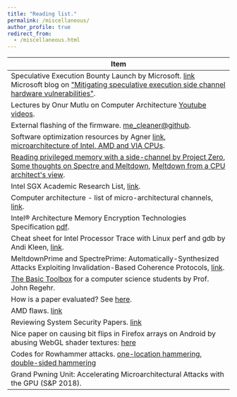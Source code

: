 ```yaml
---
title: "Reading list."
permalink: /miscellaneous/
author_profile: true
redirect_from: 
  - /miscellaneous.html
---
```

| Item                                                                 |
| ------------------------------------------------------------------ |
| Speculative Execution Bounty Launch by Microsoft. [link](https://blogs.technet.microsoft.com/msrc/2018/03/14/speculative-execution-bounty-launch/) Microsoft blog on ["Mitigating speculative execution side channel hardware vulnerabilities"](https://blogs.technet.microsoft.com/srd/2018/03/15/mitigating-speculative-execution-side-channel-hardware-vulnerabilities/). |
| Lectures by Onur Mutlu on Computer Architecture [Youtube videos](https://www.youtube.com/playlist?list=PL5Q2soXY2Zi9OhoVQBXYFIZywZXCPl4M_). | 
| External flashing of the firmware. [me_cleaner@github](https://github.com/corna/me_cleaner/wiki/External-flashing). | 
| Software optimization resources by Agner [link](http://agner.org/optimize/), [microarchitecture of Intel, AMD and VIA CPUs](http://agner.org/optimize/microarchitecture.pdf). | 
| [Reading privileged memory with a side-channel by Project Zero](https://googleprojectzero.blogspot.ca/2018/01/reading-privileged-memory-with-side.html), [Some thoughts on Spectre and Meltdown](http://www.daemonology.net/blog/2018-01-17-some-thoughts-on-spectre-and-meltdown.html), [Meltdown from a CPU architect's view](https://www.realworldtech.com/forum/?threadid=174129&curpostid=174159). | 
| Intel SGX Academic Research List, [link](https://software.intel.com/en-us/sgx/academic-research). | 
| Computer architecture - list of micro-architectural channels, [link](https://github.com/MattPD/cpplinks/blob/master/comparch.micro.channels.md). | 
| Intel® Architecture Memory Encryption Technologies Specification [pdf](https://software.intel.com/sites/default/files/managed/a5/16/Multi-Key-Total-Memory-Encryption-Spec.pdf). | 
| Cheat sheet for Intel Processor Trace with Linux perf and gdb by Andi Kleen, [link](http://halobates.de/blog/p/410).| 
| MeltdownPrime and SpectrePrime: Automatically-Synthesized Attacks Exploiting Invalidation-Based Coherence Protocols, [link](https://arxiv.org/abs/1802.03802).| 
| [The Basic Toolbox](https://blog.regehr.org/archives/1578) for a computer science students by Prof. John Regehr. | 
| How is a paper evaluated? See [here](https://nebelwelt.net/blog/20180303-PCexperience.html). | 
| AMD flaws. [link](https://safefirmware.com/amdflaws_whitepaper.pdf) | 
| Reviewing System Security Papers. [link](https://www.sigarch.org/reviewing-system-security-papers/)| 
| Nice paper on causing bit flips in Firefox arrays on Android by abusing WebGL shader textures: [here](https://csdl.computer.org/csdl/proceedings/sp/2018/4353/00/435301a357.pdf) | 
| Codes for Rowhammer attacks. [one-location hammering](https://github.com/IAIK/flipfloyd), [double-sided hammering](https://github.com/IAIK/rowhammerjs/tree/master/native)| 
| Grand Pwning Unit: Accelerating Microarchitectural Attacks with the GPU (S&P 2018).| 
